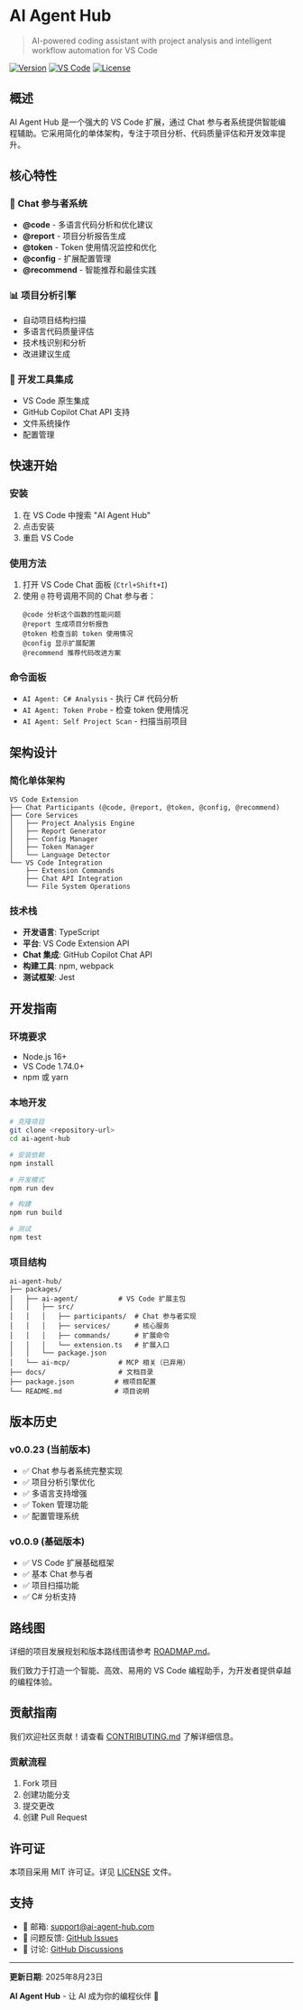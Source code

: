 # AI Agent Hub

> AI-powered coding assistant with project analysis and intelligent workflow automation for VS Code

[![Version](https://img.shields.io/badge/version-0.0.23-blue.svg)](https://github.com/your-repo/ai-agent-hub)
[![VS Code](https://img.shields.io/badge/VS%20Code-1.74.0+-brightgreen.svg)](https://code.visualstudio.com/)
[![License](https://img.shields.io/badge/license-MIT-green.svg)](LICENSE)

## 概述

AI Agent Hub 是一个强大的 VS Code 扩展，通过 Chat 参与者系统提供智能编程辅助。它采用简化的单体架构，专注于项目分析、代码质量评估和开发效率提升。

## 核心特性

### 🤖 Chat 参与者系统
- **@code** - 多语言代码分析和优化建议
- **@report** - 项目分析报告生成
- **@token** - Token 使用情况监控和优化
- **@config** - 扩展配置管理
- **@recommend** - 智能推荐和最佳实践

### 📊 项目分析引擎
- 自动项目结构扫描
- 多语言代码质量评估
- 技术栈识别和分析
- 改进建议生成

### 🔧 开发工具集成
- VS Code 原生集成
- GitHub Copilot Chat API 支持
- 文件系统操作
- 配置管理

## 快速开始

### 安装

1. 在 VS Code 中搜索 "AI Agent Hub"
2. 点击安装
3. 重启 VS Code

### 使用方法

1. 打开 VS Code Chat 面板 (`Ctrl+Shift+I`)
2. 使用 `@` 符号调用不同的 Chat 参与者：
   ```
   @code 分析这个函数的性能问题
   @report 生成项目分析报告
   @token 检查当前 token 使用情况
   @config 显示扩展配置
   @recommend 推荐代码改进方案
   ```

### 命令面板

- `AI Agent: C# Analysis` - 执行 C# 代码分析
- `AI Agent: Token Probe` - 检查 token 使用情况
- `AI Agent: Self Project Scan` - 扫描当前项目

## 架构设计

### 简化单体架构
```
VS Code Extension
├── Chat Participants (@code, @report, @token, @config, @recommend)
├── Core Services
│   ├── Project Analysis Engine
│   ├── Report Generator
│   ├── Config Manager
│   ├── Token Manager
│   └── Language Detector
└── VS Code Integration
    ├── Extension Commands
    ├── Chat API Integration
    └── File System Operations
```

### 技术栈
- **开发语言**: TypeScript
- **平台**: VS Code Extension API
- **Chat 集成**: GitHub Copilot Chat API
- **构建工具**: npm, webpack
- **测试框架**: Jest

## 开发指南

### 环境要求
- Node.js 16+
- VS Code 1.74.0+
- npm 或 yarn

### 本地开发

```bash
# 克隆项目
git clone <repository-url>
cd ai-agent-hub

# 安装依赖
npm install

# 开发模式
npm run dev

# 构建
npm run build

# 测试
npm test
```

### 项目结构
```
ai-agent-hub/
├── packages/
│   ├── ai-agent/          # VS Code 扩展主包
│   │   ├── src/
│   │   │   ├── participants/  # Chat 参与者实现
│   │   │   ├── services/      # 核心服务
│   │   │   ├── commands/      # 扩展命令
│   │   │   └── extension.ts   # 扩展入口
│   │   └── package.json
│   └── ai-mcp/            # MCP 相关（已弃用）
├── docs/                  # 文档目录
├── package.json          # 根项目配置
└── README.md             # 项目说明
```

## 版本历史

### v0.0.23 (当前版本)
- ✅ Chat 参与者系统完整实现
- ✅ 项目分析引擎优化
- ✅ 多语言支持增强
- ✅ Token 管理功能
- ✅ 配置管理系统

### v0.0.9 (基础版本)
- ✅ VS Code 扩展基础框架
- ✅ 基本 Chat 参与者
- ✅ 项目扫描功能
- ✅ C# 分析支持

## 路线图

详细的项目发展规划和版本路线图请参考 [ROADMAP.md](ROADMAP.md)。

我们致力于打造一个智能、高效、易用的 VS Code 编程助手，为开发者提供卓越的编程体验。

## 贡献指南

我们欢迎社区贡献！请查看 [CONTRIBUTING.md](docs/CONTRIBUTING.md) 了解详细信息。

### 贡献流程
1. Fork 项目
2. 创建功能分支
3. 提交更改
4. 创建 Pull Request

## 许可证

本项目采用 MIT 许可证。详见 [LICENSE](LICENSE) 文件。

## 支持

- 📧 邮箱: support@ai-agent-hub.com
- 🐛 问题反馈: [GitHub Issues](https://github.com/your-repo/ai-agent-hub/issues)
- 💬 讨论: [GitHub Discussions](https://github.com/your-repo/ai-agent-hub/discussions)

---

**更新日期**: 2025年8月23日

**AI Agent Hub** - 让 AI 成为你的编程伙伴 🚀